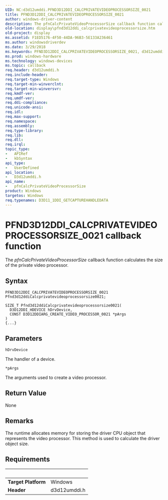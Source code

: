```yaml
---
UID: NC:d3d12umddi.PFND3D12DDI_CALCPRIVATEVIDEOPROCESSORSIZE_0021
title: PFND3D12DDI_CALCPRIVATEVIDEOPROCESSORSIZE_0021
author: windows-driver-content
description: The pfnCalcPrivateVideoProcessorSize callback function calculates the size of the private video processor.
old-location: display\pfnd3d12ddi_calcprivatevideoprocessorsize.htm
old-project: display
ms.assetid: F1ED5176-4F50-44DA-96B3-5E133A236461
ms.author: windowsdriverdev
ms.date: 3/29/2018
ms.keywords: PFND3D12DDI_CALCPRIVATEVIDEOPROCESSORSIZE_0021, d3d12umddi/pfnCalcPrivateVideoProcessorSize, display.pfnd3d12ddi_calcprivatevideoprocessorsize, pfnCalcPrivateVideoProcessorSize, pfnCalcPrivateVideoProcessorSize callback function [Display Devices]
ms.prod: windows-hardware
ms.technology: windows-devices
ms.topic: callback
req.header: d3d12umddi.h
req.include-header: 
req.target-type: Windows
req.target-min-winverclnt: 
req.target-min-winversvr: 
req.kmdf-ver: 
req.umdf-ver: 
req.ddi-compliance: 
req.unicode-ansi: 
req.idl: 
req.max-support: 
req.namespace: 
req.assembly: 
req.type-library: 
req.lib: 
req.dll: 
req.irql: 
topic_type:
-	APIRef
-	kbSyntax
api_type:
-	UserDefined
api_location:
-	D3d12umddi.h
api_name:
-	pfnCalcPrivateVideoProcessorSize
product: Windows
targetos: Windows
req.typenames: D3D11_1DDI_GETCAPTUREHANDLEDATA
---
```



# PFND3D12DDI_CALCPRIVATEVIDEOPROCESSORSIZE_0021 callback function
The <i>pfnCalcPrivateVideoProcessorSize</i> callback function calculates the size of the private video processor.

## Syntax

```
PFND3D12DDI_CALCPRIVATEVIDEOPROCESSORSIZE_0021 Pfnd3d12ddiCalcprivatevideoprocessorsize0021;

SIZE_T Pfnd3d12ddiCalcprivatevideoprocessorsize0021(
  D3D12DDI_HDEVICE hDrvDevice,
  CONST D3D12DDIARG_CREATE_VIDEO_PROCESSOR_0021 *pArgs
)
{...}
```

## Parameters

`hDrvDevice`

The handler of a device.

`*pArgs`

The arguments used to create a video processor.


## Return Value

None

## Remarks

The  runtime allocates memory for storing the driver CPU object that represents the video processor.  This method is used to calculate the driver object size.

## Requirements
| &nbsp; | &nbsp; |
| ---- |:---- |
| **Target Platform** | Windows |
| **Header** | d3d12umddi.h |